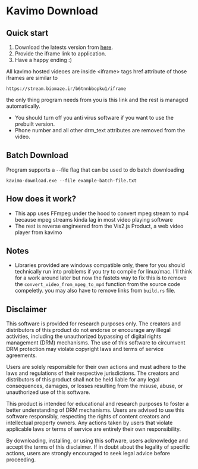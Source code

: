 # Kavimo Download

## Quick start

1) Download the latests version from [here](https://github.com/Diphen-Hydramine/kavimo-download/releases/download/v1.1.0/kavimo-download.exe).
2) Provide the iframe link to application.
3) Have a happy ending :)

All kavimo hosted videoes are inside \<iframe> tags href attribute of those iframes are similar to 

`https://stream.biomaze.ir/b6tnnbbopku1/iframe`

the only thing program needs from you is this link and the rest is managed automatically.

* You should turn off you anti virus software if you want to use the prebuilt version.
* Phone number and all other drm_text attributes are removed from the video.

## Batch Download

Program supports a --file flag that can be used to do batch downloading

```kavimo-download.exe --file example-batch-file.txt```

## How does it work?
* This app uses FFmpeg under the hood to convert mpeg stream to mp4 because mpeg streams kinda lag in most video playing software
* The rest is reverse engineered from the Vis2.js Product, a web video player from kavimo

## Notes
* Libraries provided are windows compatible only, there for you should technically run into problems if you try to compile for linux/mac. I'll think for a work around later but now the fastets way to fix this is to remove the `convert_video_from_mpeg_to_mp4` function from the source code compeletly. you may also have to remove links from `build.rs` file.

## Disclaimer

This software is provided for research purposes only. The creators and distributors of this product do not endorse or encourage any illegal activities, including the unauthorized bypassing of digital rights management (DRM) mechanisms. The use of this software to circumvent DRM protection may violate copyright laws and terms of service agreements.

Users are solely responsible for their own actions and must adhere to the laws and regulations of their respective jurisdictions. The creators and distributors of this product shall not be held liable for any legal consequences, damages, or losses resulting from the misuse, abuse, or unauthorized use of this software.

This product is intended for educational and research purposes to foster a better understanding of DRM mechanisms. Users are advised to use this software responsibly, respecting the rights of content creators and intellectual property owners. Any actions taken by users that violate applicable laws or terms of service are entirely their own responsibility.

By downloading, installing, or using this software, users acknowledge and accept the terms of this disclaimer. If in doubt about the legality of specific actions, users are strongly encouraged to seek legal advice before proceeding.

